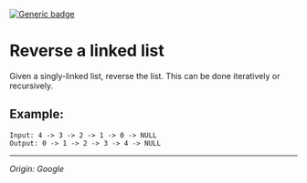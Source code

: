 [![Generic badge](https://img.shields.io/badge/Status-Completed-green.svg)](https://shields.io/)
# Reverse a linked list
Given a singly-linked list, reverse the list. This can be done iteratively or recursively.

## Example:
    Input: 4 -> 3 -> 2 -> 1 -> 0 -> NULL
    Output: 0 -> 1 -> 2 -> 3 -> 4 -> NULL


---
_Origin: Google_